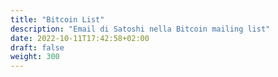 ```yaml
---
title: "Bitcoin List"
description: "Email di Satoshi nella Bitcoin mailing list"
date: 2022-10-11T17:42:58+02:00
draft: false
weight: 300
---
```


